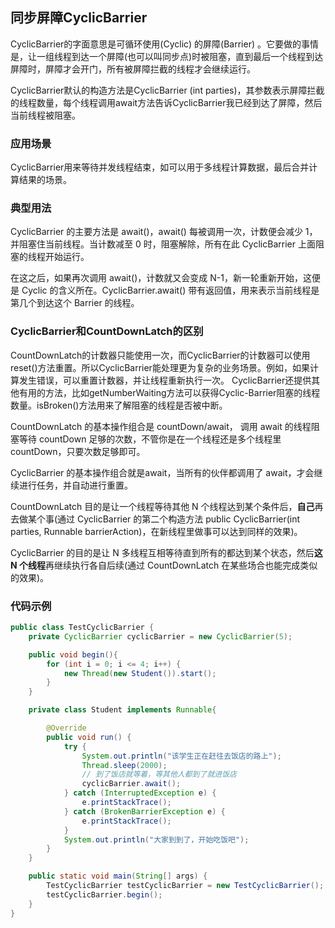## 同步屏障CyclicBarrier

CyclicBarrier的字面意思是可循环使用(Cyclic) 的屏障(Barrier) 。它要做的事情是，让一组线程到达一个屏障(也可以叫同步点)时被阻塞，直到最后一个线程到达屏障时，屏障才会开门，所有被屏障拦截的线程才会继续运行。

CyclicBarrier默认的构造方法是CyclicBarrier (int parties)，其参数表示屏障拦截的线程数量，每个线程调用await方法告诉CyclicBarrier我已经到达了屏障，然后当前线程被阻塞。

### 应用场景
CyclicBarrier用来等待并发线程结束，如可以用于多线程计算数据，最后合并计算结果的场景。

### 典型用法

CyclicBarrier 的主要方法是 await()，await() 每被调用一次，计数便会减少 1，并阻塞住当前线程。当计数减至 0 时，阻塞解除，所有在此 CyclicBarrier 上面阻塞的线程开始运行。 

在这之后，如果再次调用 await()，计数就又会变成 N-1，新一轮重新开始，这便是 Cyclic 的含义所在。CyclicBarrier.await() 带有返回值，用来表示当前线程是第几个到达这个 Barrier 的线程。 

###  CyclicBarrier和CountDownLatch的区别
CountDownLatch的计数器只能使用一次，而CyclicBarrier的计数器可以使用reset()方法重置。所以CyclicBarrier能处理更为复杂的业务场景。例如，如果计算发生错误，可以重置计数器，并让线程重新执行一次。
CyclicBarrier还提供其他有用的方法，比如getNumberWaiting方法可以获得Cyclic-Barrier阻塞的线程数量。isBroken()方法用来了解阻塞的线程是否被中断。

CountDownLatch 的基本操作组合是 countDown/await， 调用 await 的线程阻塞等待 countDown 足够的次数，不管你是在一个线程还是多个线程里 countDown，只要次数足够即可。 

CyclicBarrier 的基本操作组合就是await，当所有的伙伴都调用了 await，才会继续进行任务，并自动进行重置。 

CountDownLatch 目的是让一个线程等待其他 N 个线程达到某个条件后，**自己**再去做某个事(通过 CyclicBarrier 的第二个构造方法 public CyclicBarrier(int parties, Runnable barrierAction)，在新线程里做事可以达到同样的效果)。

CyclicBarrier 的目的是让 N 多线程互相等待直到所有的都达到某个状态，然后**这 N 个线程**再继续执行各自后续(通过 CountDownLatch 在某些场合也能完成类似的效果)。 

### 代码示例

```java
public class TestCyclicBarrier {
    private CyclicBarrier cyclicBarrier = new CyclicBarrier(5);

    public void begin(){
        for (int i = 0; i <= 4; i++) {
            new Thread(new Student()).start();
        }
    }

    private class Student implements Runnable{

        @Override
        public void run() {
            try {
                System.out.println("该学生正在赶往去饭店的路上");
                Thread.sleep(2000);
                // 到了饭店就等着，等其他人都到了就进饭店
                cyclicBarrier.await();
            } catch (InterruptedException e) {
                e.printStackTrace();
            } catch (BrokenBarrierException e) {
                e.printStackTrace();
            }
            System.out.println("大家到到了，开始吃饭吧");
        }
    }

    public static void main(String[] args) {
        TestCyclicBarrier testCyclicBarrier = new TestCyclicBarrier();
        testCyclicBarrier.begin();
    }
}
```

